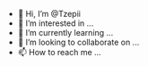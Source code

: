 - 👋 Hi, I’m @Tzepii
- 👀 I’m interested in ...
- 🌱 I’m currently learning ...
- 💞️ I’m looking to collaborate on ...
- 📫 How to reach me ...

<!---
Tzepii/Tzepii is a ✨ special ✨ repository because its `README.md` (this file) appears on your GitHub profile.
You can click the Preview link to take a look at your changes.
--->
